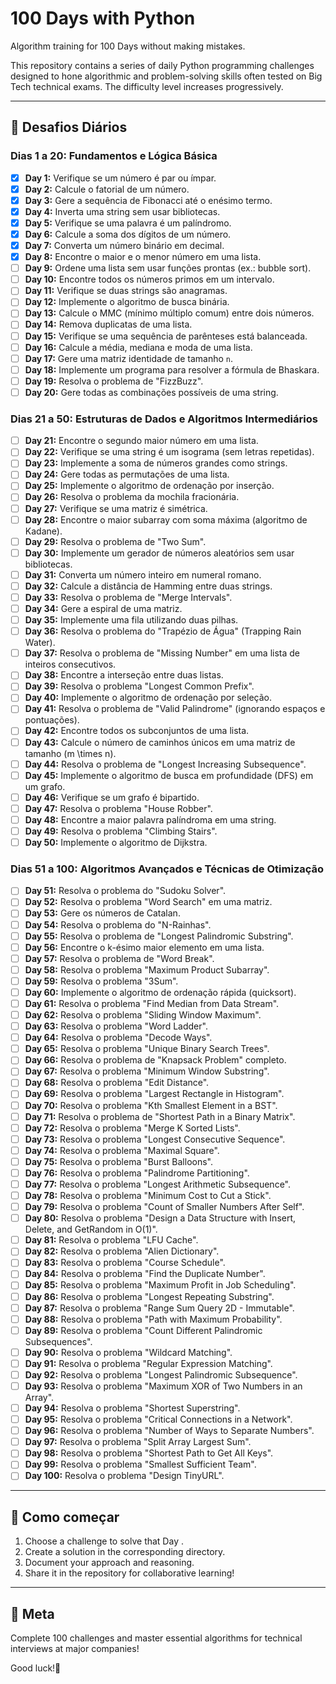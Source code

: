 # 100 Days with Python  
Algorithm training for 100 Days without making mistakes.

This repository contains a series of daily Python programming challenges designed to hone algorithmic and problem-solving skills often tested on Big Tech technical exams. The difficulty level increases progressively.

---

## 📅 Desafios Diários

### **Dias 1 a 20: Fundamentos e Lógica Básica**
- [x] **Day 1:** Verifique se um número é par ou ímpar.
- [x] **Day 2:** Calcule o fatorial de um número.
- [x] **Day 3:** Gere a sequência de Fibonacci até o enésimo termo.
- [x] **Day 4:** Inverta uma string sem usar bibliotecas.
- [x] **Day 5:** Verifique se uma palavra é um palíndromo.
- [x] **Day 6:** Calcule a soma dos dígitos de um número.
- [x] **Day 7:** Converta um número binário em decimal.
- [x] **Day 8:** Encontre o maior e o menor número em uma lista.
- [ ] **Day 9:** Ordene uma lista sem usar funções prontas (ex.: bubble sort).
- [ ] **Day 10:** Encontre todos os números primos em um intervalo.
- [ ] **Day 11:** Verifique se duas strings são anagramas.
- [ ] **Day 12:** Implemente o algoritmo de busca binária.
- [ ] **Day 13:** Calcule o MMC (mínimo múltiplo comum) entre dois números.
- [ ] **Day 14:** Remova duplicatas de uma lista.
- [ ] **Day 15:** Verifique se uma sequência de parênteses está balanceada.
- [ ] **Day 16:** Calcule a média, mediana e moda de uma lista.
- [ ] **Day 17:** Gere uma matriz identidade de tamanho `n`.
- [ ] **Day 18:** Implemente um programa para resolver a fórmula de Bhaskara.
- [ ] **Day 19:** Resolva o problema de "FizzBuzz".
- [ ] **Day 20:** Gere todas as combinações possíveis de uma string.

### **Dias 21 a 50: Estruturas de Dados e Algoritmos Intermediários**
- [ ] **Day 21:** Encontre o segundo maior número em uma lista.
- [ ] **Day 22:** Verifique se uma string é um isograma (sem letras repetidas).
- [ ] **Day 23:** Implemente a soma de números grandes como strings.
- [ ] **Day 24:** Gere todas as permutações de uma lista.
- [ ] **Day 25:** Implemente o algoritmo de ordenação por inserção.
- [ ] **Day 26:** Resolva o problema da mochila fracionária.
- [ ] **Day 27:** Verifique se uma matriz é simétrica.
- [ ] **Day 28:** Encontre o maior subarray com soma máxima (algoritmo de Kadane).
- [ ] **Day 29:** Resolva o problema de "Two Sum".
- [ ] **Day 30:** Implemente um gerador de números aleatórios sem usar bibliotecas.
- [ ] **Day 31:** Converta um número inteiro em numeral romano.
- [ ] **Day 32:** Calcule a distância de Hamming entre duas strings.
- [ ] **Day 33:** Resolva o problema de "Merge Intervals".
- [ ] **Day 34:** Gere a espiral de uma matriz.
- [ ] **Day 35:** Implemente uma fila utilizando duas pilhas.
- [ ] **Day 36:** Resolva o problema do "Trapézio de Água" (Trapping Rain Water).
- [ ] **Day 37:** Resolva o problema de "Missing Number" em uma lista de inteiros consecutivos.
- [ ] **Day 38:** Encontre a interseção entre duas listas.
- [ ] **Day 39:** Resolva o problema "Longest Common Prefix".
- [ ] **Day 40:** Implemente o algoritmo de ordenação por seleção.
- [ ] **Day 41:** Resolva o problema de "Valid Palindrome" (ignorando espaços e pontuações).
- [ ] **Day 42:** Encontre todos os subconjuntos de uma lista.
- [ ] **Day 43:** Calcule o número de caminhos únicos em uma matriz de tamanho \(m \times n\).
- [ ] **Day 44:** Resolva o problema de "Longest Increasing Subsequence".
- [ ] **Day 45:** Implemente o algoritmo de busca em profundidade (DFS) em um grafo.
- [ ] **Day 46:** Verifique se um grafo é bipartido.
- [ ] **Day 47:** Resolva o problema "House Robber".
- [ ] **Day 48:** Encontre a maior palavra palíndroma em uma string.
- [ ] **Day 49:** Resolva o problema "Climbing Stairs".
- [ ] **Day 50:** Implemente o algoritmo de Dijkstra.

### **Dias 51 a 100: Algoritmos Avançados e Técnicas de Otimização**
- [ ] **Day 51:** Resolva o problema do "Sudoku Solver".
- [ ] **Day 52:** Resolva o problema "Word Search" em uma matriz.
- [ ] **Day 53:** Gere os números de Catalan.
- [ ] **Day 54:** Resolva o problema do "N-Rainhas".
- [ ] **Day 55:** Resolva o problema de "Longest Palindromic Substring".
- [ ] **Day 56:** Encontre o k-ésimo maior elemento em uma lista.
- [ ] **Day 57:** Resolva o problema de "Word Break".
- [ ] **Day 58:** Resolva o problema "Maximum Product Subarray".
- [ ] **Day 59:** Resolva o problema "3Sum".
- [ ] **Day 60:** Implemente o algoritmo de ordenação rápida (quicksort).
- [ ] **Day 61:** Resolva o problema "Find Median from Data Stream".
- [ ] **Day 62:** Resolva o problema "Sliding Window Maximum".
- [ ] **Day 63:** Resolva o problema "Word Ladder".
- [ ] **Day 64:** Resolva o problema "Decode Ways".
- [ ] **Day 65:** Resolva o problema "Unique Binary Search Trees".
- [ ] **Day 66:** Resolva o problema de "Knapsack Problem" completo.
- [ ] **Day 67:** Resolva o problema "Minimum Window Substring".
- [ ] **Day 68:** Resolva o problema "Edit Distance".
- [ ] **Day 69:** Resolva o problema "Largest Rectangle in Histogram".
- [ ] **Day 70:** Resolva o problema "Kth Smallest Element in a BST".
- [ ] **Day 71:** Resolva o problema de "Shortest Path in a Binary Matrix".
- [ ] **Day 72:** Resolva o problema "Merge K Sorted Lists".
- [ ] **Day 73:** Resolva o problema "Longest Consecutive Sequence".
- [ ] **Day 74:** Resolva o problema "Maximal Square".
- [ ] **Day 75:** Resolva o problema "Burst Balloons".
- [ ] **Day 76:** Resolva o problema "Palindrome Partitioning".
- [ ] **Day 77:** Resolva o problema "Longest Arithmetic Subsequence".
- [ ] **Day 78:** Resolva o problema "Minimum Cost to Cut a Stick".
- [ ] **Day 79:** Resolva o problema "Count of Smaller Numbers After Self".
- [ ] **Day 80:** Resolva o problema "Design a Data Structure with Insert, Delete, and GetRandom in O(1)".
- [ ] **Day 81:** Resolva o problema "LFU Cache".
- [ ] **Day 82:** Resolva o problema "Alien Dictionary".
- [ ] **Day 83:** Resolva o problema "Course Schedule".
- [ ] **Day 84:** Resolva o problema "Find the Duplicate Number".
- [ ] **Day 85:** Resolva o problema "Maximum Profit in Job Scheduling".
- [ ] **Day 86:** Resolva o problema "Longest Repeating Substring".
- [ ] **Day 87:** Resolva o problema "Range Sum Query 2D - Immutable".
- [ ] **Day 88:** Resolva o problema "Path with Maximum Probability".
- [ ] **Day 89:** Resolva o problema "Count Different Palindromic Subsequences".
- [ ] **Day 90:** Resolva o problema "Wildcard Matching".
- [ ] **Day 91:** Resolva o problema "Regular Expression Matching".
- [ ] **Day 92:** Resolva o problema "Longest Palindromic Subsequence".
- [ ] **Day 93:** Resolva o problema "Maximum XOR of Two Numbers in an Array".
- [ ] **Day 94:** Resolva o problema "Shortest Superstring".
- [ ] **Day 95:** Resolva o problema "Critical Connections in a Network".
- [ ] **Day 96:** Resolva o problema "Number of Ways to Separate Numbers".
- [ ] **Day 97:** Resolva o problema "Split Array Largest Sum".
- [ ] **Day 98:** Resolva o problema "Shortest Path to Get All Keys".
- [ ] **Day 99:** Resolva o problema "Smallest Sufficient Team".
- [ ] **Day 100:** Resolva o problema "Design TinyURL".

---

## 🚀 Como começar
1. Choose a challenge to solve that Day .
2. Create a solution in the corresponding directory.
3. Document your approach and reasoning.
4. Share it in the repository for collaborative learning!

---

## 📌 Meta
Complete 100 challenges and master essential algorithms for technical interviews at major companies!

Good luck!🚀

